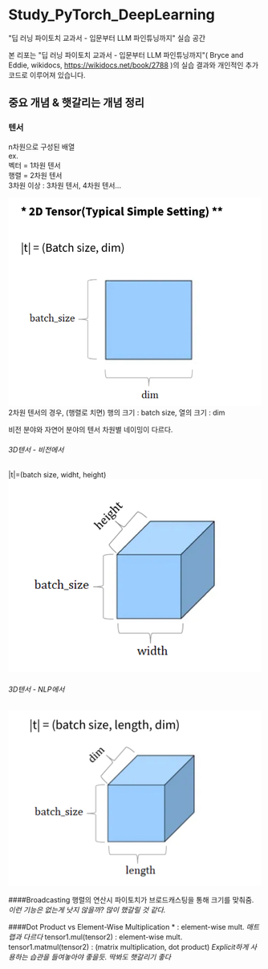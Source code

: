 # Study_PyTorch_DeepLearning
"딥 러닝 파이토치 교과서 - 입문부터 LLM 파인튜닝까지" 실습 공간

본 리포는 "딥 러닝 파이토치 교과서 - 입문부터 LLM 파인튜닝까지"( Bryce and Eddie, wikidocs, https://wikidocs.net/book/2788 )의 실습 결과와 개인적인 추가 코드로 이루어져 있습니다.

## 중요 개념 & 햇갈리는 개념 정리

### 텐서
n차원으로 구성된 배열 <br>
ex. <br>
벡터 = 1차원 텐서 <br>
행렬 = 2차원 텐서 <br>
3차원 이상 : 3차원 텐서, 4차원 텐서... <br>

![2D 텐서 설명 이미지](docs/images/2d_tensor_image.jpeg)
2차원 텐서의 경우, (행렬로 치면) 행의 크기 : batch size, 열의 크기 : dim



비전 분야와 자연어 분야의 텐서 차원별 네이밍이 다르다.

###### 3D텐서 - 비전에서
|t|=(batch size, widht, height) <br>
![3D 텐서 (비전) 설명 이미지](docs/images/3d_tensor_Vision.jpeg)


###### 3D텐서 - NLP에서 
![3D 텐서 (NLP) 설명 이미지](docs/images/3d_tensor_NLP.jpeg)



####Broadcasting
행렬의 연산시 파이토치가 브로드캐스팅을 통해 크기를 맞춰줌.
*이런 기능은 없는게 낫지 않을까? 많이 했갈릴 것 같다.*

####Dot Product vs Element-Wise Multiplication
 \* :  element-wise mult. *매트랩과 다르다*
 tensor1.mul(tensor2) : element-wise mult.
 tensor1.matmul(tensor2) : (matrix multiplication, dot product)
 *Explicit하게 사용하는 습관을 들여놓아야 좋을듯. 딱봐도 햇갈리기 좋다*
 
 